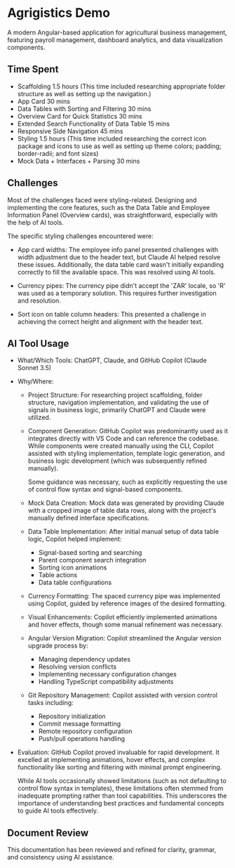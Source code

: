 # Agrigistics Demo

A modern Angular-based application for agricultural business management, featuring payroll management, dashboard analytics, and data visualization components.

## Time Spent

- Scaffolding 
   1.5 hours
   (This time included researching appropriate folder structure as well as setting up the navigation.)
- App Card
   30 mins
- Data Tables with Sorting and Filtering
   30 mins
- Overview Card for Quick Statistics
   30 mins
- Extended Search Functionality of Data Table
   15 mins
- Responsive Side Navigation
   45 mins
- Styling 
   1.5 hours
   (This time included researching the correct icon package and icons to use as well as setting up theme colors; padding; border-radii; and font sizes)
- Mock Data + Interfaces + Parsing
   30 mins


## Challenges

Most of the challenges faced were styling-related. Designing and implementing the core features, such as the Data Table and Employee Information Panel (Overview cards), was straightforward, especially with the help of AI tools. 

The specific styling challenges encountered were:
- App card widths:
   The employee info panel presented challenges with width adjustment due to the header text, but Claude AI helped resolve these issues.
   Additionally, the data table card wasn't initially expanding correctly to fill the available space. This was resolved using AI tools.

- Currency pipes:
   The currency pipe didn't accept the 'ZAR' locale, so 'R' was used as a temporary solution. This requires further investigation and resolution.

- Sort icon on table column headers:
   This presented a challenge in achieving the correct height and alignment with the header text.


## AI Tool Usage

- What/Which Tools:
   ChatGPT, Claude, and GitHub Copilot (Claude Sonnet 3.5)

- Why/Where:
   - Project Structure:
     For researching project scaffolding, folder structure, navigation implementation, and validating the use of signals in business logic, primarily ChatGPT and Claude were utilized.

   - Component Generation:
     GitHub Copilot was predominantly used as it integrates directly with VS Code and can reference the codebase. While components were created manually using the CLI, Copilot assisted with styling implementation, template logic generation, and business logic development (which was subsequently refined manually).

     Some guidance was necessary, such as explicitly requesting the use of control flow syntax and signal-based components.

   - Mock Data Creation:
     Mock data was generated by providing Claude with a cropped image of table data rows, along with the project's manually defined interface specifications.

   - Data Table Implementation:
     After initial manual setup of data table logic, Copilot helped implement:
     - Signal-based sorting and searching
     - Parent component search integration
     - Sorting icon animations
     - Table actions
     - Data table configurations

   - Currency Formatting:
     The spaced currency pipe was implemented using Copilot, guided by reference images of the desired formatting.

   - Visual Enhancements:
     Copilot efficiently implemented animations and hover effects, though some manual refinement was necessary.

   - Angular Version Migration:
     Copilot streamlined the Angular version upgrade process by:
     - Managing dependency updates
     - Resolving version conflicts
     - Implementing necessary configuration changes
     - Handling TypeScript compatibility adjustments

   - Git Repository Management:
     Copilot assisted with version control tasks including:
     - Repository initialization
     - Commit message formatting
     - Remote repository configuration
     - Push/pull operations handling

- Evaluation:
   GitHub Copilot proved invaluable for rapid development. It excelled at implementing animations, hover effects, and complex functionality like sorting and filtering with minimal prompt engineering.

   While AI tools occasionally showed limitations (such as not defaulting to control flow syntax in templates), these limitations often stemmed from inadequate prompting rather than tool capabilities. This underscores the importance of understanding best practices and fundamental concepts to guide AI tools effectively.



## Document Review

This documentation has been reviewed and refined for clarity, grammar, and consistency using AI assistance.
